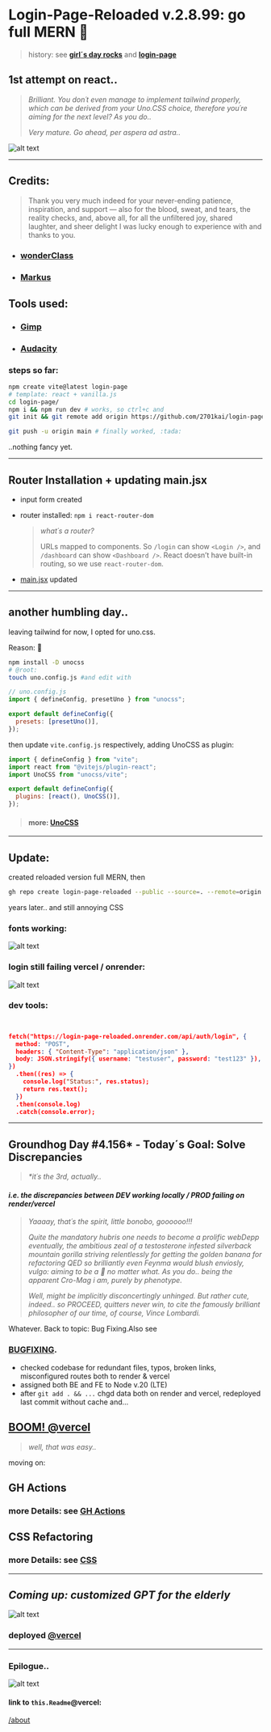 # Login-Page-Reloaded v.2.8.99: go full MERN 🤖

> history: see **[girl´s day rocks](https://github.com/2701kai/girl-s_day_rocks)** and **[login-page](https://github.com/2701kai/login-page)**

## 1st attempt on react..

> _Brilliant. You don´t even manage to implement tailwind properly, which can be derived from your Uno.CSS choice, therefore you´re aiming for the next level? As you do.._
>
> _Very mature. Go ahead, per aspera ad astra.._

![alt text](image-4.png)

---

## Credits:

> Thank you very much indeed for your never-ending patience, inspiration, and support — also for the blood, sweat, and tears, the reality checks, and, above all, for all the unfiltered joy, shared laughter, and sheer delight I was lucky enough to experience with and thanks to you.

- ### [wonderClass](https://github.com/FbW-WD-24-D08)
- ### <a href="https://lpr2.vercel.app/credits" target="_blank">Markus</a>

## Tools used:

- ### [Gimp](https://www.gimp.org/)
- ### [Audacity](https://www.audacityteam.org/)

### steps so far:

```bash
npm create vite@latest login-page
# template: react + vanilla.js
cd login-page/
npm i && npm run dev # works, so ctrl+c and
git init && git remote add origin https://github.com/2701kai/login-page.git
```

```bash
git push -u origin main # finally worked, :tada:
```

..nothing fancy yet.

---

## Router Installation + updating main.jsx

- input form created
- router installed: `npm i react-router-dom`

  > _what´s a router?_
  >
  > URLs mapped to components.
  > So `/login` can show `<Login />`, and `/dashboard` can show `<Dashboard />`.
  > React doesn’t have built-in routing, so we use `react-router-dom`.

- [main.jsx](./src/main.jsx) updated

---

## another humbling day..

leaving tailwind for now, I opted for uno.css.

Reason: 🤬

```bash
npm install -D unocss
# @root:
touch uno.config.js #and edit with
```

```js
// uno.config.js
import { defineConfig, presetUno } from "unocss";

export default defineConfig({
  presets: [presetUno()],
});
```

then update `vite.config.js` respectively, adding UnoCSS as plugin:

```javascript
import { defineConfig } from "vite";
import react from "@vitejs/plugin-react";
import UnoCSS from "unocss/vite";

export default defineConfig({
  plugins: [react(), UnoCSS()],
});
```

> #### more: [UnoCSS](https://unocss.dev/integrations/vite)

---

## Update:

created reloaded version full MERN, then

```bash
gh repo create login-page-reloaded --public --source=. --remote=origin --push
```

years later.. and still annoying CSS

### fonts working:

![alt text](image.png)

### login still failing vercel / onrender:

![alt text](image-1.png)

### dev tools:

```json


fetch("https://login-page-reloaded.onrender.com/api/auth/login", {
  method: "POST",
  headers: { "Content-Type": "application/json" },
  body: JSON.stringify({ username: "testuser", password: "test123" }),
})
  .then((res) => {
    console.log("Status:", res.status);
    return res.text();
  })
  .then(console.log)
  .catch(console.error);
```

---

## Groundhog Day #4.156\* - Today´s Goal: Solve Discrepancies

> _\*it´s the 3rd, actually.._

#### _i.e. the discrepancies between DEV working locally / PROD failing on render/vercel_

> _Yaaaay, that´s the spirit, little bonobo, goooooo!!!_
>
> _Quite the mandatory hubris one needs to become a prolific webDepp eventually, the ambitious zeal of a testosterone infested silverback mountain gorilla striving relentlessly for getting the golden banana for refactoring QED so brilliantly even Feynma would blush enviosly, vulgo: aiming to be a 🤖 no matter what. As you do.. being the apparent Cro-Mag i am, purely by phenotype._
>
> _Well, might be implicitly disconcertingly unhinged. But rather cute, indeed.. so PROCEED, quitters never win, to cite the famously brilliant philosopher of our time, of course, Vince Lombardi._

Whatever. Back to topic: Bug Fixing.Also see

### **[BUGFIXING](./BUGFIXING_03.md)**.

- checked codebase for redundant files, typos, broken links, misconfigured routes both to render & vercel
- assigned both BE and FE to Node v.20 (LTE)
- after `git add . && ...` chgd data both on render and vercel, redeployed last commit without cache and...

## [BOOM! @vercel](https://lpr2.vercel.app)

> _well, that was easy.._

moving on:

## GH Actions

### more Details: see **[GH Actions](./04_GH_Actions.md)**

## CSS Refactoring

### more Details: see **[CSS](./05_CSS.md)**

---

## _Coming up: customized GPT for the elderly_

![alt text](image-2.png)

### deployed **[@vercel](https://hanne-gpt.vercel.app/)**

---

### Epilogue..

![alt text](image-3.png)

#### link to `this.Readme`@vercel:

[/about](https://lpr2.vercel.app/about)
